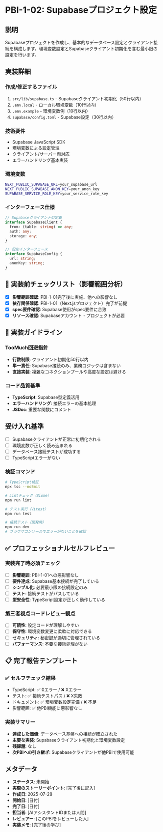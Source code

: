 # PBI-1-02: Supabaseプロジェクト設定

## 説明

Supabaseプロジェクトを作成し、基本的なデータベース設定とクライアント接続を構成します。環境変数設定とSupabaseクライアント初期化を含む最小限の設定を行います。

## 実装詳細

### 作成/修正するファイル

1. `src/lib/supabase.ts` - Supabaseクライアント初期化（50行以内）
2. `.env.local` - ローカル環境変数（10行以内）
3. `.env.example` - 環境変数例（10行以内）
4. `supabase/config.toml` - Supabase設定（30行以内）

### 技術要件

- Supabase JavaScript SDK
- 環境変数による設定管理
- クライアント/サーバー両対応
- エラーハンドリング基本実装

### 環境変数

```bash
NEXT_PUBLIC_SUPABASE_URL=your_supabase_url
NEXT_PUBLIC_SUPABASE_ANON_KEY=your_anon_key
SUPABASE_SERVICE_ROLE_KEY=your_service_role_key
```

### インターフェース仕様

```typescript
// Supabaseクライアント型定義
interface SupabaseClient {
  from: (table: string) => any;
  auth: any;
  storage: any;
}

// 設定インターフェース
interface SupabaseConfig {
  url: string;
  anonKey: string;
}
```

## 🎯 実装前チェックリスト（影響範囲分析）

- [x] **影響範囲確認**: PBI-1-01完了後に実施、他への影響なし
- [x] **依存関係確認**: PBI-1-01（Next.jsプロジェクト）完了が前提
- [x] **spec要件確認**: Supabase使用がspec要件に合致
- [x] **リソース確認**: Supabaseアカウント・プロジェクトが必要

## 🔧 実装ガイドライン

### TooMuch回避指針
- **行数制限**: クライアント初期化50行以内
- **単一責任**: Supabase接続のみ、業務ロジックは含まない
- **直接実装**: 複雑なコネクションプールや高度な設定は避ける

### コード品質基準
- **TypeScript**: Supabase型定義活用
- **エラーハンドリング**: 接続エラーの基本処理
- **JSDoc**: 重要な関数にコメント

## 受け入れ基準

- [ ] Supabaseクライアントが正常に初期化される
- [ ] 環境変数が正しく読み込まれる
- [ ] データベース接続テストが成功する
- [ ] TypeScriptエラーがない

### 検証コマンド

```bash
# TypeScript検証
npx tsc --noEmit

# Lintチェック（Biome）
npm run lint

# テスト実行（Vitest）
npm run test

# 接続テスト（開発時）
npm run dev
# ブラウザコンソールでエラーがないことを確認
```

## ✅ プロフェッショナルセルフレビュー

### 実装完了時必須チェック
- [ ] **影響範囲**: PBI-1-01への悪影響なし
- [ ] **要件達成**: Supabase基本接続が完了している
- [ ] **シンプル化**: 必要最小限の接続設定のみ
- [ ] **テスト**: 接続テストがパスしている
- [ ] **型安全性**: TypeScript設定が正しく動作している

### 第三者視点コードレビュー観点
- [ ] **可読性**: 設定コードが理解しやすい
- [ ] **保守性**: 環境変数変更に柔軟に対応できる
- [ ] **セキュリティ**: 秘密鍵が適切に管理されている
- [ ] **パフォーマンス**: 不要な接続処理がない

## 📋 完了報告テンプレート

### ✅ セルフチェック結果
- TypeScript: ✅ 0エラー / ❌ Xエラー
- テスト: ✅ 接続テストパス / ❌ X失敗  
- ドキュメント: ✅ 環境変数設定完備 / ❌ 不足
- 影響範囲: ✅ 他PBI機能に悪影響なし

### 実装サマリー
- **達成した価値**: データベース基盤への接続が確立された
- **主要な実装**: Supabaseクライアント初期化と環境変数設定
- **残課題**: なし
- **次PBIへの引き継ぎ**: Supabaseクライアントが他PBIで使用可能

## メタデータ

- **ステータス**: 未開始
- **実際のストーリーポイント**: [完了後に記入]
- **作成日**: 2025-07-28
- **開始日**: [日付]
- **完了日**: [日付]
- **担当者**: [AIアシスタントIDまたは人間]
- **レビュアー**: [このPBIをレビューした人]
- **実装メモ**: [完了後の学び]